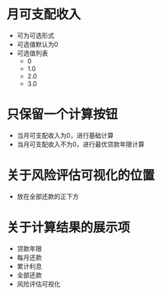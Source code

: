 # 月可支配收入
- 可为可选形式
- 可选值默认为0
- 可选值列表
  - 0
  - 1.0
  - 2.0
  - 3.0 


 # 只保留一个计算按钮
- 当月可支配收入为0，进行基础计算
- 当月可支配收入不为0，进行最优贷款年限计算

# 关于风险评估可视化的位置
- 放在全部还款的正下方

# 关于计算结果的展示项
- 贷款年限
- 每月还款
- 累计利息
- 全部还款
- 风险评估可视化
